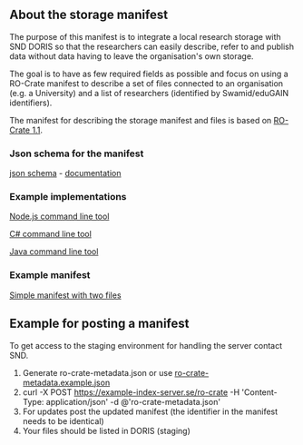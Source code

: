 ## About the storage manifest
The purpose of this manifest is to integrate a local research storage with SND DORIS so that the researchers can easily describe, refer to and publish data without data having to leave the organisation's own storage.

The goal is to have as few required fields as possible and focus on using a RO-Crate manifest to describe a set of files connected to an organisation (e.g. a University) and a list of researchers (identified by Swamid/eduGAIN identifiers).

The manifest for describing the storage manifest and files is based on [RO-Crate 1.1](https://www.researchobject.org/ro-crate/1.1/).

### Json schema for the manifest

[json schema](schema.json) - [documentation](https://snd-sweden.github.io/data-storage-information-interface/docs/schema/)

### Example implementations

[Node.js command line tool](https://github.com/snd-sweden/data-storage-information-interface/tree/master/scripts/manifest-generators/nodejs)

[C# command line tool](https://github.com/snd-sweden/data-storage-information-interface/tree/master/scripts/manifest-generators/csharp)

[Java command line tool](https://github.com/snd-sweden/data-storage-information-interface/tree/master/scripts/manifest-generators/java)

### Example manifest

[Simple manifest with two files](ro-crate-metadata.example.json)

## Example for posting a manifest

To get access to the staging environment for handling the server contact SND.

1. Generate ro-crate-metadata.json or use [ro-crate-metadata.example.json](ro-crate-metadata.example.json)
2. curl -X POST https://example-index-server.se/ro-crate -H 'Content-Type: application/json' -d @'ro-crate-metadata.json'
3. For updates post the updated manifest (the identifier in the manifest needs to be identical)
4. Your files should be listed in DORIS (staging)
